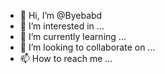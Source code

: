 - 👋 Hi, I’m @Byebabd
- 👀 I’m interested in ...
- 🌱 I’m currently learning ...
- 💞️ I’m looking to collaborate on ...
- 📫 How to reach me ...

<!---
Byebabd/Byebabd is a ✨ special ✨ repository because its `README.md` (this file) appears on your GitHub profile.
You can click the Preview link to take a look at your changes.
--->
